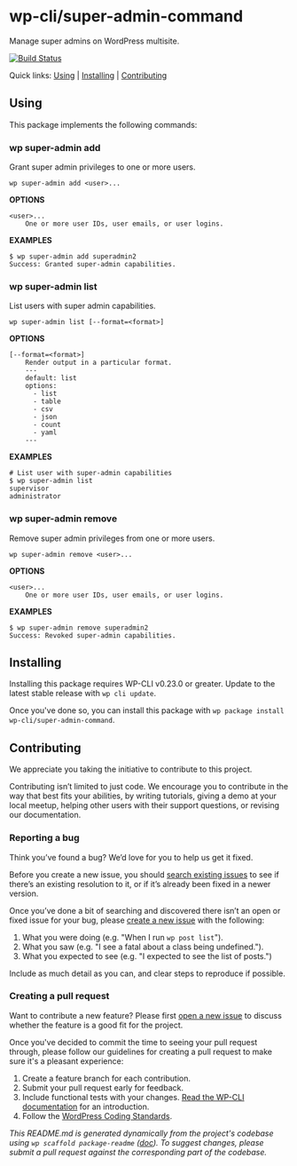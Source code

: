 wp-cli/super-admin-command
==========================

Manage super admins on WordPress multisite.

[![Build Status](https://travis-ci.org/wp-cli/super-admin-command.svg?branch=master)](https://travis-ci.org/wp-cli/super-admin-command)

Quick links: [Using](#using) | [Installing](#installing) | [Contributing](#contributing)

## Using

This package implements the following commands:

### wp super-admin add

Grant super admin privileges to one or more users.

~~~
wp super-admin add <user>...
~~~

**OPTIONS**

	<user>...
		One or more user IDs, user emails, or user logins.

**EXAMPLES**

    $ wp super-admin add superadmin2
    Success: Granted super-admin capabilities.



### wp super-admin list

List users with super admin capabilities.

~~~
wp super-admin list [--format=<format>]
~~~

**OPTIONS**

	[--format=<format>]
		Render output in a particular format.
		---
		default: list
		options:
		  - list
		  - table
		  - csv
		  - json
		  - count
		  - yaml
		---

**EXAMPLES**

    # List user with super-admin capabilities
    $ wp super-admin list
    supervisor
    administrator



### wp super-admin remove

Remove super admin privileges from one or more users.

~~~
wp super-admin remove <user>...
~~~

**OPTIONS**

	<user>...
		One or more user IDs, user emails, or user logins.

**EXAMPLES**

    $ wp super-admin remove superadmin2
    Success: Revoked super-admin capabilities.

## Installing

Installing this package requires WP-CLI v0.23.0 or greater. Update to the latest stable release with `wp cli update`.

Once you've done so, you can install this package with `wp package install wp-cli/super-admin-command`.

## Contributing

We appreciate you taking the initiative to contribute to this project.

Contributing isn’t limited to just code. We encourage you to contribute in the way that best fits your abilities, by writing tutorials, giving a demo at your local meetup, helping other users with their support questions, or revising our documentation.

### Reporting a bug

Think you’ve found a bug? We’d love for you to help us get it fixed.

Before you create a new issue, you should [search existing issues](https://github.com/wp-cli/super-admin-command/issues?q=label%3Abug%20) to see if there’s an existing resolution to it, or if it’s already been fixed in a newer version.

Once you’ve done a bit of searching and discovered there isn’t an open or fixed issue for your bug, please [create a new issue](https://github.com/wp-cli/super-admin-command/issues/new) with the following:

1. What you were doing (e.g. "When I run `wp post list`").
2. What you saw (e.g. "I see a fatal about a class being undefined.").
3. What you expected to see (e.g. "I expected to see the list of posts.")

Include as much detail as you can, and clear steps to reproduce if possible.

### Creating a pull request

Want to contribute a new feature? Please first [open a new issue](https://github.com/wp-cli/super-admin-command/issues/new) to discuss whether the feature is a good fit for the project.

Once you've decided to commit the time to seeing your pull request through, please follow our guidelines for creating a pull request to make sure it's a pleasant experience:

1. Create a feature branch for each contribution.
2. Submit your pull request early for feedback.
3. Include functional tests with your changes. [Read the WP-CLI documentation](https://wp-cli.org/docs/pull-requests/#functional-tests) for an introduction.
4. Follow the [WordPress Coding Standards](http://make.wordpress.org/core/handbook/coding-standards/).


*This README.md is generated dynamically from the project's codebase using `wp scaffold package-readme` ([doc](https://github.com/wp-cli/scaffold-package-command#wp-scaffold-package-readme)). To suggest changes, please submit a pull request against the corresponding part of the codebase.*
